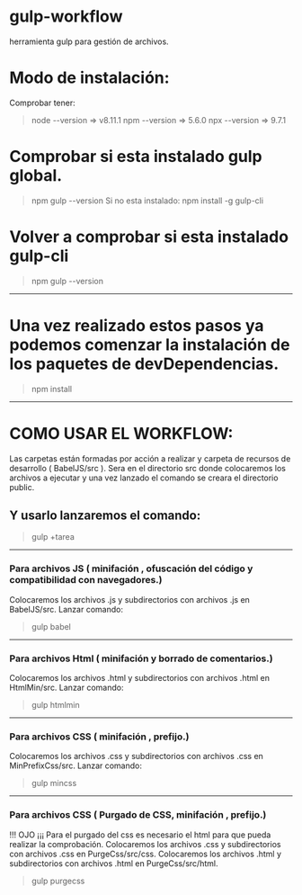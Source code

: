 # gulp-workflow
 herramienta gulp para gestión de archivos.


 # Modo de instalación:
 Comprobar tener:
>node --version   => v8.11.1
>npm --version => 5.6.0
>npx --version => 9.7.1


# Comprobar si esta instalado gulp global.
> npm gulp --version
 Si no esta instalado: 
> npm install -g gulp-cli 

# Volver a comprobar si esta instalado gulp-cli
> npm gulp --version 
----

# Una vez realizado estos pasos ya podemos comenzar la instalación de los paquetes de devDependencias.
>npm install

------


# COMO USAR EL WORKFLOW:
Las carpetas están formadas por acción a realizar y carpeta de recursos de desarrollo ( BabelJS/src ).
Sera en el directorio src donde colocaremos los archivos a ejecutar y una vez lanzado el comando se creara el directorio public.
## Y usarlo lanzaremos el comando:
> gulp +tarea

---------------
### Para archivos JS ( minifación , ofuscación del código y compatibilidad con navegadores.) 
Colocaremos los archivos .js y subdirectorios con archivos .js en BabelJS/src. Lanzar comando:
> gulp babel

-----------------
### Para archivos Html ( minifación y borrado de comentarios.) 
Colocaremos los archivos .html y subdirectorios con archivos .html en HtmlMin/src. Lanzar comando:
> gulp htmlmin

-------------------
### Para archivos CSS ( minifación , prefijo.) 
Colocaremos los archivos .css y subdirectorios con archivos .css en MinPrefixCss/src. Lanzar comando:
> gulp mincss

-------------------
### Para archivos CSS ( Purgado de CSS,  minifación , prefijo.) 
!!! OJO ¡¡¡ Para el purgado del css es necesario el html para que pueda realizar la comprobación.
Colocaremos los archivos .css y subdirectorios con archivos .css en PurgeCss/src/css. 
Colocaremos los archivos .html y subdirectorios con archivos .html en PurgeCss/src/html. 
> gulp purgecss